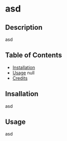 # asd
## Description
asd
## Table of Contents
* [Installation](#installation)
* [Usage](#usage)
null
* [Credits](#credits)

## Insallation
asd
## Usage
asd

